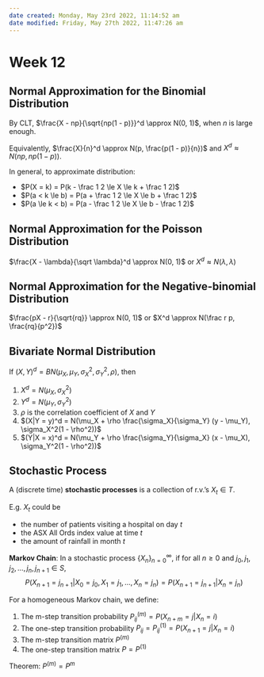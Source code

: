 ```yaml
---
date created: Monday, May 23rd 2022, 11:14:52 am
date modified: Friday, May 27th 2022, 11:47:26 am
---
```


# Week 12

## Normal Approximation for the Binomial Distribution

By CLT, $\frac{X - np}{\sqrt{np(1 - p)}}^d \approx N(0, 1)$, when $n$ is large enough.

Equivalently, $\frac{X}{n}^d \approx N(p, \frac{p(1 - p)}{n})$ and $X^d \approx N(np, np(1 - p))$.

In general, to approximate distribution:

- $P(X = k) = P(k - \frac 1 2 \le X \le k + \frac 1 2)$
- $P(a < k \le b) = P(a + \frac 1 2 \le X \le b + \frac 1 2)$
- $P(a \le k < b) = P(a - \frac 1 2 \le X \le b - \frac 1 2)$

## Normal Approximation for the Poisson Distribution

$\frac{X - \lambda}{\sqrt \lambda}^d \approx N(0, 1)$ or $X^d \approx N(\lambda, \lambda)$

## Normal Approximation for the Negative-binomial Distribution

$\frac{pX - r}{\sqrt{rq}} \approx N(0, 1)$ or $X^d \approx N(\frac r p, \frac{rq}{p^2})$

## Bivariate Normal Distribution

If $(X, Y)^d = BN(\mu_X, \mu_Y, \sigma_X^2, \sigma_Y^2, \rho)$, then

1. $X^d = N(\mu_X, \sigma_X^2)$
2. $Y^d = N(\mu_Y, \sigma_Y^2)$
3. $\rho$ is the correlation coefficient of $X$ and $Y$
4. $(X|Y = y)^d = N(\mu_X + \rho \frac{\sigma_X}{\sigma_Y} (y - \mu_Y), \sigma_X^2(1 - \rho^2))$
5. $(Y|X = x)^d = N(\mu_Y + \rho \frac{\sigma_Y}{\sigma_X} (x - \mu_X), \sigma_Y^2(1 - \rho^2))$

## Stochastic Process

A (discrete time) **stochastic processes** is a collection of r.v.’s $X_t \in T$.

E.g. $X_t$ could be

- the number of patients visiting a hospital on day $t$
- the ASX All Ords index value at time $t$
- the amount of rainfall in month $t$

**Markov Chain**: In a stochastic process $\{X_n\}^\infty_{n = 0}$, if for all $n \ge 0$ and $j_0, j_1, j_2, \dots, j_n, j_{n + 1} \in S$, $$P(X_{n + 1} = j_{n + 1} | X_0 = j_0, X_1 = j_1, \dots, X_n = j_n) = P(X_{n + 1} = j_{n + 1} | X_n = j_n)$$

For a homogeneous Markov chain, we define:

1. The m-step transition probability $P_{ij}^{(m)} = P(X_{n + m} = j | X_n = i)$
2. The one-step transition probability $P_{ij} = P_{ij}^{(1)} = P(X_{n + 1} = j | X_n = i)$
3. The m-step transition matrix $P^{(m)}$
4. The one-step transition matrix $P = P^{(1)}$

Theorem: $P^{(m)} = P^m$
